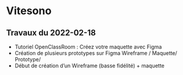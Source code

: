 # Vitesono

## Travaux du 2022-02-18

- Tutoriel OpenClassRoom : Créez votre maquette avec Figma
- Création de plusieurs prototypes sur Figma
		Wireframe / 
			Maquette/
				Prototype/
- Début de création d’un Wireframe (basse fidélité) + maquette

